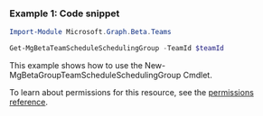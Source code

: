 ### Example 1: Code snippet

```powershell
Import-Module Microsoft.Graph.Beta.Teams

Get-MgBetaTeamScheduleSchedulingGroup -TeamId $teamId
```
This example shows how to use the New-MgBetaGroupTeamScheduleSchedulingGroup Cmdlet.

To learn about permissions for this resource, see the [permissions reference](/graph/permissions-reference).


